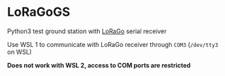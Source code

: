 # LoRaGoGS

Python3 test ground station with [LoRaGo](https://store.uputronics.com/index.php?route=product/product&product_id=111) serial receiver

Use WSL 1 to communicate with LoRaGo receiver through `COM3` (`/dev/tty3` on WSL)

**Does not work with WSL 2, access to COM ports are restricted**
